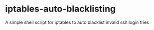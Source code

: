 # iptables-auto-blacklisting
A simple shell script for iptables to auto blacklist invalid ssh login tries
